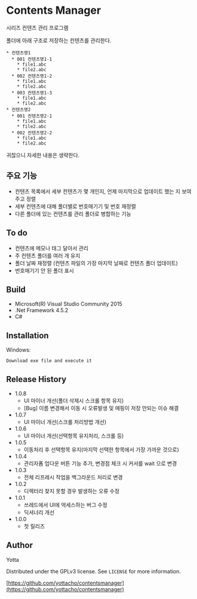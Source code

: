 ﻿# Contents Manager

시리즈 컨텐츠 관리 프로그램

폴더에 아래 구조로 저장하는 컨텐츠를 관리한다.

```
* 컨텐츠명1
  * 001 컨텐츠명1-1
    * file1.abc
    * file2.abc
  * 002 컨텐츠명1-2
    * file1.abc
    * file2.abc
  * 003 컨텐츠명1-3
    * file1.abc
    * file2.abc
* 컨텐츠명2
  * 001 컨텐츠명2-1
    * file1.abc
    * file2.abc
  * 002 컨텐츠명2-2
    * file1.abc
    * file2.abc
```

귀찮으니 자세한 내용은 생략한다.

## 주요 기능

* 컨텐츠 목록에서 세부 컨텐츠가 몇 개인지, 언제 마지막으로 업데이트 했는 지 보여주고 정렬
* 세부 컨텐츠에 대해 폴더별로 번호매기기 및 번호 재정렬
* 다른 폴더에 있는 컨텐츠를 관리 폴더로 병합하는 기능

## To do

* 컨텐츠에 메모나 태그 달아서 관리
* 주 컨텐츠 폴더를 여러 개 유지
* 폴더 날짜 재정렬 (컨텐츠 파일의 가장 마지막 날짜로 컨텐츠 폴더 업데이트)
* 번호매기기 안 된 폴더 표시

## Build

* Microsoft(R) Visual Studio Community 2015
* .Net Framework 4.5.2
* C#

## Installation

Windows:

```
Download exe file and execute it
```

## Release History

* 1.0.8
    * UI 마이너 개선(폴더 삭제시 스크롤 항목 유지)
    * [Bug] 이름 변경해서 이동 시 오류발생 및 매핑이 저장 안되는 이슈 해결
* 1.0.7
    * UI 마이너 개선(스크롤 처리방법 개선)
* 1.0.6
    * UI 마이너 개선(선택항목 유지처리, 스크롤 등)
* 1.0.5
    * 이동처리 후 선택항목 유지(마지막 선택한 항목에서 가장 가까운 것으로)
* 1.0.4
    * 관리자폼 업다운 버튼 기능 추가, 변경점 체크 시 커서를 wait 으로 변경
* 1.0.3
    * 전체 리프레시 작업을 백그라운드 처리로 변경
* 1.0.2
    * 디렉터리 찾지 못할 경우 발생하는 오류 수정
* 1.0.1
    * 쓰레드에서 UI에 억세스하는 버그 수정
    * 딕셔너리 개선
* 1.0.0
    * 첫 릴리즈

## Author

Yotta

Distributed under the GPLv3 license. See ``LICENSE`` for more information.

[https://github.com/yottacho/contentsmanager](https://github.com/yottacho/contentsmanager)

